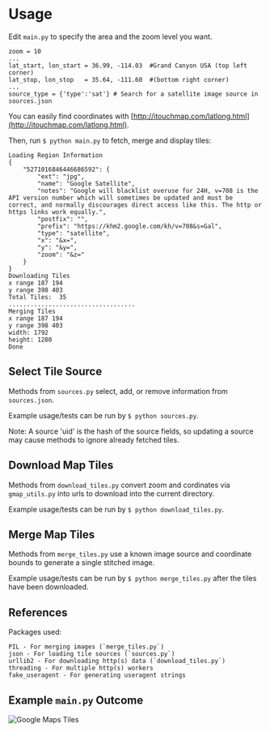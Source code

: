 # Usage

Edit `main.py` to specify the area and the zoom level you want.

    zoom = 10
    ...
    lat_start, lon_start = 36.99, -114.03  #Grand Canyon USA (top left corner)
    lat_stop, lon_stop   = 35.64, -111.60  #(bottom right corner)
    ...
    source_type = {'type':'sat'} # Search for a satellite image source in sources.json

You can easily find coordinates with [http://itouchmap.com/latlong.html](http://itouchmap.com/latlong.html).

Then, run `$ python main.py` to fetch, merge and display tiles:

    Loading Region Information
    {
        "5271016846446686592": {
            "ext": "jpg", 
            "name": "Google Satellite", 
            "notes": "Google will blacklist overuse for 24H, v=708 is the API version number which will sometimes be updated and must be correct, and normally discourages direct access like this. The http or https links work equally.", 
            "postfix": "", 
            "prefix": "https://khm2.google.com/kh/v=708&s=Gal", 
            "type": "satellite", 
            "x": "&x=", 
            "y": "&y=", 
            "zoom": "&z="
        }
    }
    Downloading Tiles
    x range 187 194
    y range 398 403
    Total Tiles:  35
    ...................................
    Merging Tiles
    x range 187 194
    y range 398 403
    width: 1792
    height: 1280
    Done


## Select Tile Source

Methods from `sources.py` select, add, or remove information from `sources.json`.

Example usage/tests can be run by `$ python sources.py`.

Note: A source 'uid' is the hash of the source fields, so updating a source may cause methods to ignore already fetched tiles.


## Download Map Tiles

Methods from `download_tiles.py` convert zoom and cordinates via `gmap_utils.py` into urls to download into the current directory.

Example usage/tests can be run by `$ python download_tiles.py`.


## Merge Map Tiles
Methods from `merge_tiles.py` use a known image source and coordinate bounds to generate a single stitched image.

Example usage/tests can be run by `$ python merge_tiles.py` after the tiles have been downloaded.


## References

Packages used:

    PIL - For merging images (`merge_tiles.py`)
    json - For loading tile sources (`sources.py`)
    urllib2 - For downloading http(s) data (`download_tiles.py`)
    threading - For multiple http(s) workers
    fake_useragent - For generating useragent strings


## Example `main.py` Outcome

![Google Maps Tiles](https://raw.github.com/br382/gmap_tiles/master/gmap.png)
